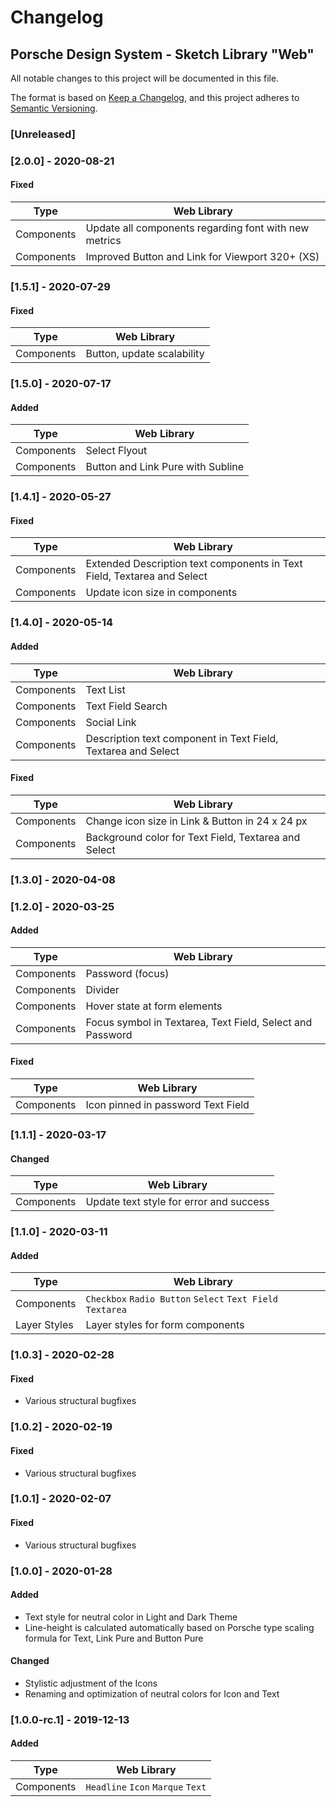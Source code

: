 # Changelog

## Porsche Design System -  Sketch Library "Web"
All notable changes to this project will be documented in this file.

The format is based on [Keep a Changelog](https://keepachangelog.com/en/1.0.0/),
and this project adheres to [Semantic Versioning](https://semver.org/spec/v2.0.0.html).

### [Unreleased]

### [2.0.0] - 2020-08-21

#### Fixed

Type | Web Library |
|---|---|
Components |  Update all components regarding font with new metrics |
Components |  Improved Button and Link for Viewport 320+ (XS) |

### [1.5.1] - 2020-07-29

#### Fixed
Type | Web Library | 
|---|---|
Components | Button, update scalability| 

### [1.5.0] - 2020-07-17

#### Added
Type | Web Library | 
|---|---|
Components | Select Flyout | 
Components | Button and Link Pure with Subline | 

### [1.4.1] - 2020-05-27

#### Fixed

Type | Web Library |
|---|---|
Components | Extended Description text components in Text Field, Textarea and Select |
Components |  Update icon size in components |

### [1.4.0] - 2020-05-14

#### Added

Type | Web Library |
|---|---|
Components | Text List |
Components | Text Field Search |
Components | Social Link |
Components | Description text component in Text Field, Textarea and Select |

#### Fixed

Type | Web Library |
|---|---|
Components | Change icon size in Link & Button in 24 x 24 px  |
Components | Background color for Text Field, Textarea and Select  |

### [1.3.0] - 2020-04-08

### [1.2.0] - 2020-03-25

#### Added

Type | Web Library |
|---|---|
Components | Password (focus) |
Components | Divider |
Components | Hover state at form elements |
Components | Focus symbol in Textarea, Text Field, Select and Password |

#### Fixed

Type | Web Library |
|---|---|
Components | Icon pinned in password Text Field  |

### [1.1.1] - 2020-03-17

#### Changed

Type | Web Library |
|---|---|
Components | Update text style for error and success |

### [1.1.0] - 2020-03-11

#### Added

Type | Web Library |
|---|---|
Components | `Checkbox` `Radio Button` `Select` `Text Field` `Textarea` |
Layer Styles | Layer styles for form components |

### [1.0.3] - 2020-02-28

#### Fixed
- Various structural bugfixes 

### [1.0.2] - 2020-02-19

#### Fixed
- Various structural bugfixes 

### [1.0.1] - 2020-02-07

#### Fixed
- Various structural bugfixes 

### [1.0.0] - 2020-01-28

#### Added
- Text style for neutral color in Light and Dark Theme
- Line-height is calculated automatically based on Porsche type scaling formula for Text, Link Pure and Button Pure

#### Changed
- Stylistic adjustment of the Icons
- Renaming and optimization of neutral colors for Icon and Text

### [1.0.0-rc.1] - 2019-12-13

#### Added

Type | Web Library |
|---|---|
Components | `Headline`  `Icon` `Marque` `Text` |
